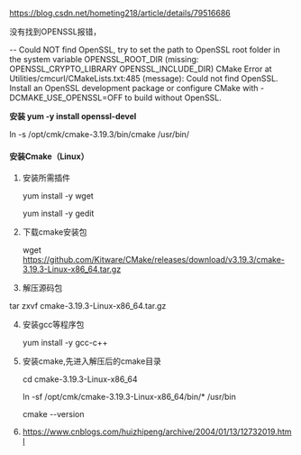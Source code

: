 https://blog.csdn.net/hometing218/article/details/79516686





没有找到OPENSSL报错，

-- Could NOT find OpenSSL, try to set the path to OpenSSL root folder in the system variable OPENSSL_ROOT_DIR (missing: OPENSSL_CRYPTO_LIBRARY OPENSSL_INCLUDE_DIR)
CMake Error at Utilities/cmcurl/CMakeLists.txt:485 (message):
 Could not find OpenSSL. Install an OpenSSL development package or
 configure CMake with -DCMAKE_USE_OPENSSL=OFF to build without OpenSSL.

 **安装  yum -y install openssl-devel**

 ln -s /opt/cmk/cmake-3.19.3/bin/cmake /usr/bin/ 





####  安装Cmake（Linux）

1. 安装所需插件

   yum install -y wget 

   yum install -y gedit

2. 下载cmake安装包 

   wget https://github.com/Kitware/CMake/releases/download/v3.19.3/cmake-3.19.3-Linux-x86_64.tar.gz

3.  解压源码包

   tar zxvf cmake-3.19.3-Linux-x86_64.tar.gz

4. 安装gcc等程序包

   yum install -y gcc-c++

5. 安装cmake,先进入解压后的cmake目录

   cd cmake-3.19.3-Linux-x86_64

   ln -sf /opt/cmk/cmake-3.19.3-Linux-x86_64/bin/* /usr/bin

   cmake --version

6. https://www.cnblogs.com/huizhipeng/archive/2004/01/13/12732019.html